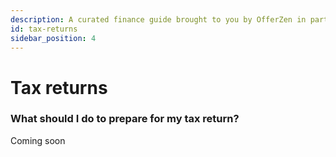 ```yaml
---
description: A curated finance guide brought to you by OfferZen in partnership with Investec.
id: tax-returns
sidebar_position: 4
---
```


# Tax returns

### What should I do to prepare for my tax return?&#x20;


Coming soon